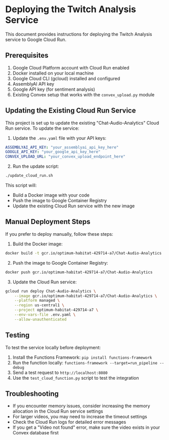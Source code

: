 # Deploying the Twitch Analysis Service

This document provides instructions for deploying the Twitch Analysis service to Google Cloud Run.

## Prerequisites

1. Google Cloud Platform account with Cloud Run enabled
2. Docker installed on your local machine
3. Google Cloud CLI (gcloud) installed and configured
4. AssemblyAI API key
5. Google API key (for sentiment analysis)
6. Existing Convex setup that works with the `convex_upload.py` module

## Updating the Existing Cloud Run Service

This project is set up to update the existing "Chat-Audio-Analytics" Cloud Run service. To update the service:

1. Update the `.env.yaml` file with your API keys:

```yaml
ASSEMBLYAI_API_KEY: "your_assemblyai_api_key_here"
GOOGLE_API_KEY: "your_google_api_key_here"
CONVEX_UPLOAD_URL: "your_convex_upload_endpoint_here"
```

2. Run the update script:

```bash
./update_cloud_run.sh
```

This script will:
- Build a Docker image with your code
- Push the image to Google Container Registry
- Update the existing Cloud Run service with the new image

## Manual Deployment Steps

If you prefer to deploy manually, follow these steps:

1. Build the Docker image:
```bash
docker build -t gcr.io/optimum-habitat-429714-a7/Chat-Audio-Analytics .
```

2. Push the image to Google Container Registry:
```bash
docker push gcr.io/optimum-habitat-429714-a7/Chat-Audio-Analytics
```

3. Update the Cloud Run service:
```bash
gcloud run deploy Chat-Audio-Analytics \
    --image gcr.io/optimum-habitat-429714-a7/Chat-Audio-Analytics \
    --platform managed \
    --region us-central1 \
    --project optimum-habitat-429714-a7 \
    --env-vars-file .env.yaml \
    --allow-unauthenticated
```

## Testing

To test the service locally before deployment:

1. Install the Functions Framework: `pip install functions-framework`
2. Run the function locally: `functions-framework --target=run_pipeline --debug`
3. Send a test request to `http://localhost:8080`
4. Use the `test_cloud_function.py` script to test the integration

## Troubleshooting

- If you encounter memory issues, consider increasing the memory allocation in the Cloud Run service settings
- For larger videos, you may need to increase the timeout settings
- Check the Cloud Run logs for detailed error messages
- If you get a "Video not found" error, make sure the video exists in your Convex database first
